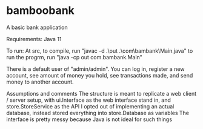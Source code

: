 # bamboobank
A basic bank application

Requirements:
Java 11

To run:
At src, to compile, run
"javac -d .\out .\com\bambank\Main.java"
to run the progrm, run
"java -cp out com.bambank.Main"

There is a default user of "admin/admin".
You can log in, register a new account, see amount of money you hold, see transactions made, and send money to another account.

Assumptions and comments
The structure is meant to replicate a web client / server setup, with ui.Interface as the web interface stand in, and store.StoreService as the API
I opted out of implementing an actual database, instead stored everything into store.Database as variables
The interface is pretty messy because Java is not ideal for such things
